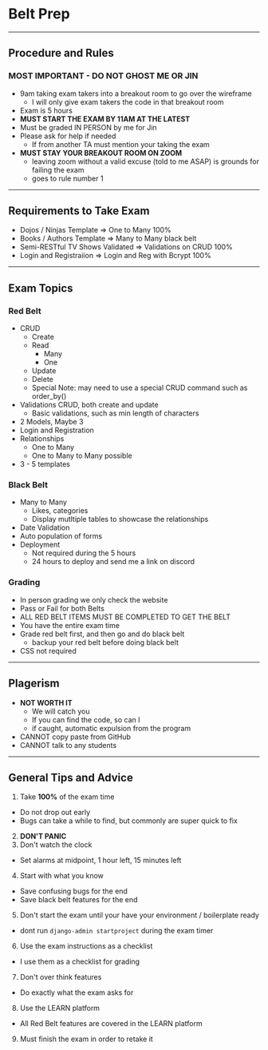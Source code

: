 # Belt Prep

---

## Procedure and Rules

### MOST IMPORTANT - DO NOT GHOST ME OR JIN

- 9am taking exam takers into a breakout room to go over the wireframe
  - I will only give exam takers the code in that breakout room
- Exam is 5 hours
- **MUST START THE EXAM BY 11AM AT THE LATEST**
- Must be graded IN PERSON by me for Jin
- Please ask for help if needed
  - If from another TA must mention your taking the exam
- **MUST STAY YOUR BREAKOUT ROOM ON ZOOM**
  - leaving zoom without a valid excuse (told to me ASAP) is grounds for failing the exam
  - goes to rule number 1

---

## Requirements to Take Exam

- Dojos / Ninjas Template => One to Many 100%
- Books / Authors Template => Many to Many black belt
- Semi-RESTful TV Shows Validated => Validations on CRUD 100%
- Login and Registraiion => Login and Reg with Bcrypt 100%

---

## Exam Topics

### Red Belt

- CRUD
  - Create
  - Read
    - Many
    - One
  - Update
  - Delete
  - Special Note: may need to use a special CRUD command such as order_by()
- Validations CRUD, both create and update
  - Basic validations, such as min length of characters
- 2 Models, Maybe 3
- Login and Registration
- Relationships
  - One to Many
  - One to Many to Many possible
- 3 - 5 templates

### Black Belt

- Many to Many
  - Likes, categories
  - Display mutltiple tables to showcase the relationships
- Date Validation
- Auto population of forms
- Deployment
  - Not required during the 5 hours
  - 24 hours to deploy and send me a link on discord

### Grading

- In person grading we only check the website
- Pass or Fail for both Belts
- ALL RED BELT ITEMS MUST BE COMPLETED TO GET THE BELT
- You have the entire exam time
- Grade red belt first, and then go and do black belt
  - backup your red belt before doing black belt
- CSS not required

---

## Plagerism

- **NOT WORTH IT**
  - We will catch you
  - If you can find the code, so can I
  - if caught, automatic expulsion from the program
- CANNOT copy paste from GitHub
- CANNOT talk to any students

---

## General Tips and Advice

1. Take **100%** of the exam time

- Do not drop out early
- Bugs can take a while to find, but commonly are super quick to fix

2. **DON'T PANIC**
3. Don't watch the clock

- Set alarms at midpoint, 1 hour left, 15 minutes left

4. Start with what you know

- Save confusing bugs for the end
- Save black belt features for the end

5. Don't start the exam until your have your environment / boilerplate ready

- dont run `django-admin startproject` during the exam timer

6. Use the exam instructions as a checklist

- I use them as a checklist for grading

7. Don't over think features

- Do exactly what the exam asks for

8. Use the LEARN platform

- All Red Belt features are covered in the LEARN platform

9. Must finish the exam in order to retake it
